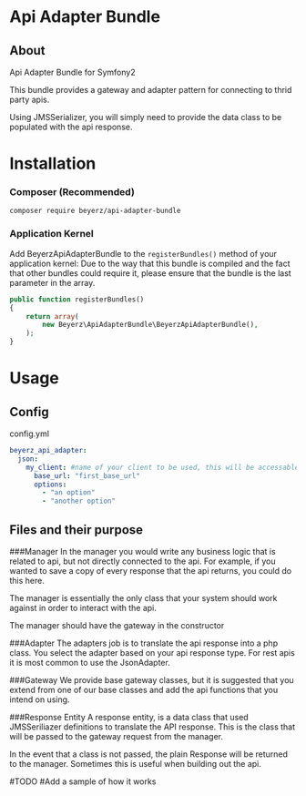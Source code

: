 # Api Adapter Bundle
## About
Api Adapter Bundle for Symfony2

This bundle provides a gateway and adapter pattern for connecting to thrid party apis.

Using JMSSerializer, you will simply need to provide the data class to be populated with the api response.

# Installation

### Composer (Recommended)

    composer require beyerz/api-adapter-bundle

### Application Kernel

Add BeyerzApiAdapterBundle to the `registerBundles()` method of your application kernel:
Due to the way that this bundle is compiled and the fact that other bundles could require it, please ensure that the bundle is the last parameter in the array.
```php
public function registerBundles()
{
    return array(
        new Beyerz\ApiAdapterBundle\BeyerzApiAdapterBundle(),
    );
}
```

# Usage
## Config
config.yml
```yaml
beyerz_api_adapter:
  json:
    my_client: #name of your client to be used, this will be accessable through container as beyerz_api_adapter.client.YOUR_CUSTOM_NAME
      base_url: "first_base_url"
      options:
        - "an option"
        - "another option"
```

## Files and their purpose

###Manager
In the manager you would write any business logic that is related to api, but not directly connected to the api.
For example, if you wanted to save a copy of every response that the api returns, you could do this here.

The manager is essentially the only class that your system should work against in order to interact with the api.

The manager should have the gateway in the constructor

###Adapter
The adapters job is to translate the api response into a php class. You select the adapter based on your api response type.
For rest apis it is most common to use the JsonAdapter.

###Gateway
We provide base gateway classes, but it is suggested that you extend from one of our base classes
and add the api functions that you intend on using.

###Response Entity
A response entity, is a data class that used JMSSeriliazer definitions to translate the API response.
This is the class that will be passed to the gateway request from the manager.

In the event that a class is not passed, the plain Response will be returned to the manager.
Sometimes this is useful when building out the api.

#TODO
#Add a sample of how it works
